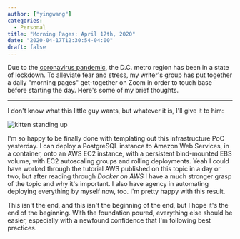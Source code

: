 ```yaml
---
author: ["yingwang"]
categories:
  - Personal
title: "Morning Pages: April 17th, 2020"
date: "2020-04-17T12:30:54-04:00"
draft: false
---
```


Due to the [coronavirus
pandemic](https://en.wikipedia.org/wiki/2019-20_coronavirus_pandemic), the D.C.
metro region has been in a state of lockdown. To alleviate fear and stress, my
writer's group has put together a daily "morning pages" get-together on Zoom in
order to touch base before starting the day. Here's some of my brief thoughts.

__________

I don't know what this little guy wants, but whatever it is, I'll give it to
him:

![kitten standing up](/img/posts/2020/04/17/morning_pages.jpg)

I'm so happy to be finally done with templating out this infrastructure PoC
yesterday. I can deploy a PostgreSQL instance to Amazon Web Services, in a
container, onto an AWS EC2 instance, with a persistent bind-mounted EBS volume,
with EC2 autoscaling groups and rolling deployments. Yeah I could have worked
through the tutorial AWS published on this topic in a day or two, but after
reading through *Docker on AWS* I have a much stronger grasp of the topic and
why it's important. I also have agency in automating deploying everything by
myself now, too. I'm pretty happy with this result.

This isn't the end, and this isn't the beginning of the end, but I hope it's the
end of the beginning. With the foundation poured, everything else should be
easier, especially with a newfound confidence that I'm following best practices.
